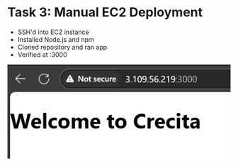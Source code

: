 # Task 3: Manual EC2 Deployment

- SSH'd into EC2 instance
- Installed Node.js and npm
- Cloned repository and ran app
- Verified at <public-ip>:3000

![EC2 App Screenshot](<Screenshot 2025-06-16 230747.png>)
